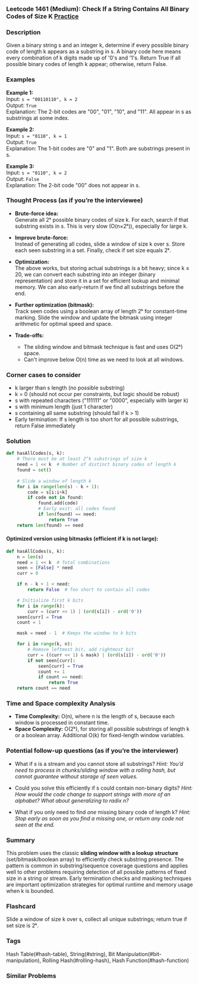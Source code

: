 ### Leetcode 1461 (Medium): Check If a String Contains All Binary Codes of Size K [Practice](https://leetcode.com/problems/check-if-a-string-contains-all-binary-codes-of-size-k)

### Description  
Given a binary string s and an integer k, determine if every possible binary code of length k appears as a substring in s. A binary code here means every combination of k digits made up of '0's and '1's. Return True if all possible binary codes of length k appear; otherwise, return False.

### Examples  

**Example 1:**  
Input: `s = "00110110", k = 2`  
Output: `True`  
Explanation: The 2-bit codes are "00", "01", "10", and "11". All appear in s as substrings at some index.

**Example 2:**  
Input: `s = "0110", k = 1`  
Output: `True`  
Explanation: The 1-bit codes are "0" and "1". Both are substrings present in s.

**Example 3:**  
Input: `s = "0110", k = 2`  
Output: `False`  
Explanation: The 2-bit code "00" does not appear in s.

### Thought Process (as if you’re the interviewee)  
- **Brute-force idea:**  
  Generate all 2ᵏ possible binary codes of size k. For each, search if that substring exists in s. This is very slow (O(n×2ᵏ)), especially for large k.

- **Improve brute-force:**  
  Instead of generating all codes, slide a window of size k over s. Store each seen substring in a set. Finally, check if set size equals 2ᵏ.

- **Optimization:**  
  The above works, but storing actual substrings is a bit heavy; since k ≤ 20, we can convert each substring into an integer (binary representation) and store it in a set for efficient lookup and minimal memory. We can also early-return if we find all substrings before the end.

- **Further optimization (bitmask):**  
  Track seen codes using a boolean array of length 2ᵏ for constant-time marking. Slide the window and update the bitmask using integer arithmetic for optimal speed and space.

- **Trade-offs:**  
  - The sliding window and bitmask technique is fast and uses O(2ᵏ) space.  
  - Can't improve below O(n) time as we need to look at all windows.

### Corner cases to consider  
- k larger than s length (no possible substring)  
- k = 0 (should not occur per constraints, but logic should be robust)  
- s with repeated characters ("111111" or "0000", especially with larger k)  
- s with minimum length (just 1 character)  
- s containing all same substring (should fail if k > 1)  
- Early termination: If s length is too short for all possible substrings, return False immediately

### Solution

```python
def hasAllCodes(s, k):
    # There must be at least 2^k substrings of size k
    need = 1 << k  # Number of distinct binary codes of length k
    found = set()
    
    # Slide a window of length k
    for i in range(len(s) - k + 1):
        code = s[i:i+k]
        if code not in found:
            found.add(code)
            # Early exit: all codes found
            if len(found) == need:
                return True
    return len(found) == need
```

#### Optimized version using bitmasks (efficient if k is not large):

```python
def hasAllCodes(s, k):
    n = len(s)
    need = 1 << k  # Total combinations
    seen = [False] * need
    curr = 0

    if n - k + 1 < need:
        return False  # Too short to contain all codes

    # Initialize first k bits
    for i in range(k):
        curr = (curr << 1) | (ord(s[i]) - ord('0'))
    seen[curr] = True
    count = 1

    mask = need - 1  # Keeps the window to k bits

    for i in range(k, n):
        # Remove leftmost bit, add rightmost bit
        curr = ((curr << 1) & mask) | (ord(s[i]) - ord('0'))
        if not seen[curr]:
            seen[curr] = True
            count += 1
            if count == need:
                return True
    return count == need
```

### Time and Space complexity Analysis  

- **Time Complexity:** O(n), where n is the length of s, because each window is processed in constant time.
- **Space Complexity:** O(2ᵏ), for storing all possible substrings of length k or a boolean array. Additional O(k) for fixed-length window variables.

### Potential follow-up questions (as if you’re the interviewer)  

- What if s is a stream and you cannot store all substrings?
  *Hint: You’d need to process in chunks/sliding window with a rolling hash, but cannot guarantee without storage of seen values.*

- Could you solve this efficiently if s could contain non-binary digits?
  *Hint: How would the code change to support strings with more of an alphabet? What about generalizing to radix n?*

- What if you only need to find *one* missing binary code of length k?
  *Hint: Stop early as soon as you find a missing one, or return any code not seen at the end.*

### Summary
This problem uses the classic **sliding window with a lookup structure** (set/bitmask/boolean array) to efficiently check substring presence. The pattern is common in substring/sequence coverage questions and applies well to other problems requiring detection of all possible patterns of fixed size in a string or stream. Early termination checks and masking techniques are important optimization strategies for optimal runtime and memory usage when k is bounded.


### Flashcard
Slide a window of size k over s, collect all unique substrings; return true if set size is 2ᵏ.

### Tags
Hash Table(#hash-table), String(#string), Bit Manipulation(#bit-manipulation), Rolling Hash(#rolling-hash), Hash Function(#hash-function)

### Similar Problems
